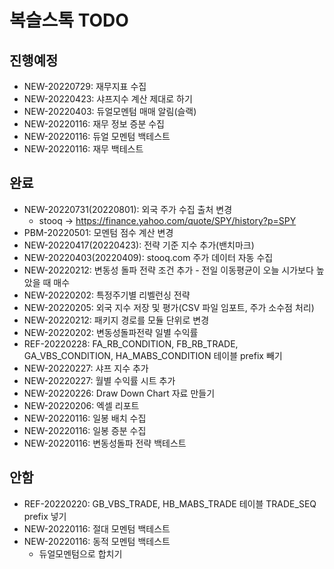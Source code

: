 
# 복슬스톡 TODO

## 진행예정
- NEW-20220729: 재무지표 수집
- NEW-20220423: 샤프지수 계산 제대로 하기
- NEW-20220403: 듀얼모멘텀 매매 알림(슬랙)
- NEW-20220116: 재무 정보 증분 수집
- NEW-20220116: 듀얼 모멘텀 백테스트
- NEW-20220116: 재무 백테스트

## 완료
- NEW-20220731(20220801): 외국 주가 수집 출처 변경
  - stooq -> https://finance.yahoo.com/quote/SPY/history?p=SPY
- PBM-20220501: 모멘텀 점수 계산 변경
- NEW-20220417(20220423): 전략 기준 지수 추가(밴치마크)
- NEW-20220403(20220409): stooq.com 주가 데이터 자동 수집
- NEW-20220212: 변동성 돌파 전략 조건 추가 - 전일 이동평균이 오늘 시가보다 높았을 때 매수
- NEW-20220202: 특정주기별 리벨런싱 전략
- NEW-20220205: 외국 지수 저장 및 평가(CSV 파일 임포트, 주가 소수점 처리)
- NEW-20220212: 패키지 경로를 모듈 단위로 변경
- NEW-20220202: 변동성돌파전략 일별 수익률
- REF-20220228: FA_RB_CONDITION, FB_RB_TRADE, GA_VBS_CONDITION, HA_MABS_CONDITION 테이블 prefix 빼기
- NEW-20220227: 샤프 지수 추가
- NEW-20220227: 월별 수익률 시트 추가
- NEW-20220226: Draw Down Chart 자료 만들기
- NEW-20220206: 엑셀 리포트 
- NEW-20220116: 일봉 배치 수집
- NEW-20220116: 일봉 증분 수집
- NEW-20220116: 변동성돌파 전략 백테스트

## 안함
- REF-20220220: GB_VBS_TRADE, HB_MABS_TRADE 테이블 TRADE_SEQ prefix 넣기  
- NEW-20220116: 절대 모멘텀 백테스트
- NEW-20220116: 동적 모멘텀 백테스트
  - 듀얼모멘텀으로 합치기

